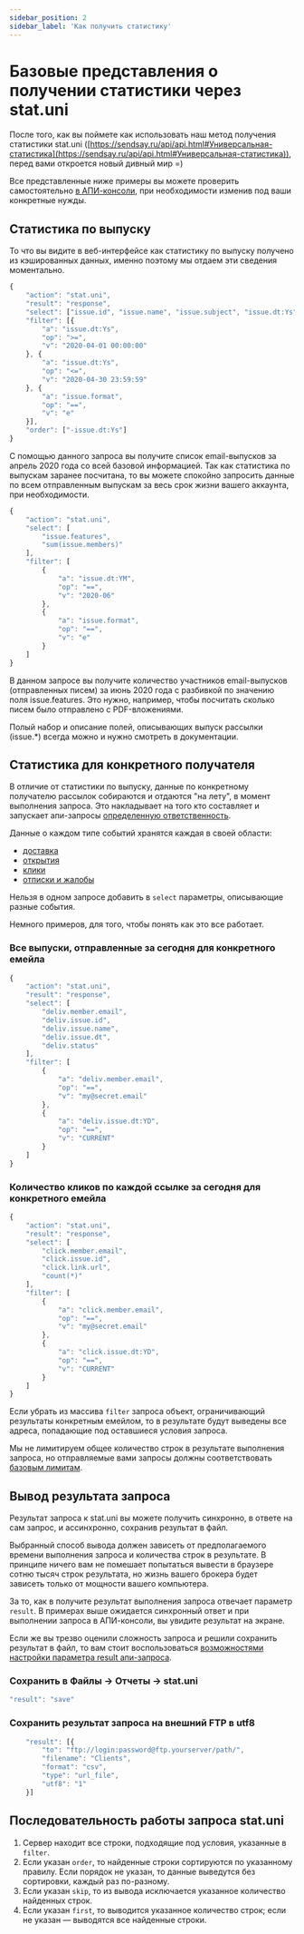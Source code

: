 ```yaml
---
sidebar_position: 2
sidebar_label: 'Как получить статистику'
---
```


# Базовые представления о получении статистики через stat.uni

После того, как вы поймете как использовать наш метод получения статистики stat.uni ([https://sendsay.ru/api/api.html#Универсальная-статистика](https://sendsay.ru/api/api.html#Универсальная-статистика)), перед вами откроется новый дивный мир =)

Все представленные ниже примеры вы можете проверить самостоятельно [в АПИ-консоли](https://sendsay.ru/account/#system_api_test), при необходимости изменив под ваши конкретные нужды.

## Статистика по выпуску

То что вы видите в веб-интерфейсе как статистику по выпуску получено из кэшированных данных, именно поэтому мы отдаем эти сведения моментально.

<!-- prettier-ignore -->
```js
{
	"action": "stat.uni",
	"result": "response",
	"select": ["issue.id", "issue.name", "issue.subject", "issue.dt:Ys", "issue.group.gid", "issue.group.name", "issue.members", "issue.deliv_ok", "issue.deliv_bad", "issue.readed", "issue.u_readed", "issue.clicked", "issue.u_clicked", "issue.unsubed"],
	"filter": [{
		"a": "issue.dt:Ys",
		"op": ">=",
		"v": "2020-04-01 00:00:00"
	}, {
		"a": "issue.dt:Ys",
		"op": "<=",
		"v": "2020-04-30 23:59:59"
	}, {
		"a": "issue.format",
		"op": "==",
		"v": "e"
	}],
	"order": ["-issue.dt:Ys"]
}
```

С помощью данного запроса вы получите список email-выпусков за апрель 2020 года со всей базовой информацией. Так как статистика по выпускам заранее посчитана, то вы можете спокойно запросить данные по всем отправленным выпускам за весь срок жизни вашего аккаунта, при необходимости.

<!-- prettier-ignore -->
```js
{
    "action": "stat.uni",
    "select": [
        "issue.features",
        "sum(issue.members)"
    ],
    "filter": [
        {
            "a": "issue.dt:YM",
            "op": "==",
            "v": "2020-06"
        },
        {
            "a": "issue.format",
            "op": "==",
            "v": "e"
        }
    ]
}
```

В данном запросе вы получите количество участников email-выпусков (отправленных писем) за июнь 2020 года с разбивкой по значению поля issue.features. Это нужно, например, чтобы посчитать сколько писем было отправлено с PDF-вложениями.

Полый набор и описание полей, описывающих выпуск рассылки (issue.\*) всегда можно и нужно смотреть в документации.

## Статистика для конкретного получателя

В отличие от статистики по выпуску, данные по конкретному получателю рассылок собираются и отдаются "на лету", в момент выполнения запроса. Это накладывает на того кто составляет и запускает апи-запросы [определенную ответственность](https://sendsay.ru/api/api.html#%D0%91%D0%B0%D0%B7%D0%BE%D0%B2%D1%8B%D0%B5-%D0%BB%D0%B8%D0%BC%D0%B8%D1%82%D1%8B_%D0%B2%D1%8B%D0%B7%D0%BE%D0%B2%D0%BE%D0%B2).

Данные о каждом типе событий хранятся каждая в своей области:

- [доставка](https://sendsay.ru/api/api.html#%D0%91%D0%B0%D0%B7%D0%BE%D0%B2%D1%8B%D0%B5-%D0%BB%D0%B8%D0%BC%D0%B8%D1%82%D1%8B_%D0%B2%D1%8B%D0%B7%D0%BE%D0%B2%D0%BE%D0%B2)
- [открытия](https://sendsay.ru/api/api.html#%D0%98%D0%BD%D1%84%D0%BE%D1%80%D0%BC%D0%B0%D1%86%D0%B8%D1%8F-%D0%BE%D0%B1-%D0%BE%D1%82%D0%BA%D1%80%D1%8B%D1%82%D0%B8%D0%B8-%D0%BF%D0%B8%D1%81%D0%B5%D0%BC)
- [клики](https://sendsay.ru/api/api.html#%D0%98%D0%BD%D1%84%D0%BE%D1%80%D0%BC%D0%B0%D1%86%D0%B8%D1%8F-%D0%BE-%D0%BF%D0%B5%D1%80%D0%B5%D1%85%D0%BE%D0%B4%D0%B0%D1%85)
- [отписки и жалобы](https://sendsay.ru/api/api.html#%D0%98%D0%BD%D1%84%D0%BE%D1%80%D0%BC%D0%B0%D1%86%D0%B8%D1%8F-%D0%BE%D0%B1-%D0%BE%D1%82%D0%BF%D0%B8%D1%81%D0%BA%D0%B5)

Нельзя в одном запросе добавить в `select` параметры, описывающие разные события.

Немного примеров, для того, чтобы понять как это все работает.

### Все выпуски, отправленные за сегодня для конкретного емейла

<!-- prettier-ignore -->
```js
{
    "action": "stat.uni",
    "result": "response",
    "select": [
        "deliv.member.email",
        "deliv.issue.id",
        "deliv.issue.name",
        "deliv.issue.dt",
        "deliv.status"
    ],
    "filter": [
        {
            "a": "deliv.member.email",
            "op": "==",
            "v": "my@secret.email"
        },
        {
            "a": "deliv.issue.dt:YD",
            "op": "==",
            "v": "CURRENT"
        }
    ]
}
```

### Количество кликов по каждой ссылке за сегодня для конкретного емейла

<!-- prettier-ignore -->
```js
{
    "action": "stat.uni",
    "result": "response",
    "select": [
        "click.member.email",
        "click.issue.id",
        "click.link.url",
        "count(*)"
    ],
    "filter": [
        {
            "a": "click.member.email",
            "op": "==",
            "v": "my@secret.email"
        },
        {
            "a": "click.issue.dt:YD",
            "op": "==",
            "v": "CURRENT"
        }
    ]
}
```

Если убрать из массива `filter` запроса объект, ограничивающий результаты конкретным емейлом, то в результате будут выведены все адреса, попадающие под оставшиеся условия запроса.

Мы не лимитируем общее количество строк в результате выполнения запроса, но отправляемые вами запросы должны соответствовать [базовым лимитам](https://sendsay.ru/api/api.html#%D0%91%D0%B0%D0%B7%D0%BE%D0%B2%D1%8B%D0%B5-%D0%BB%D0%B8%D0%BC%D0%B8%D1%82%D1%8B_%D0%B2%D1%8B%D0%B7%D0%BE%D0%B2%D0%BE%D0%B2).

## Вывод результата запроса

Результат запроса к stat.uni вы можете получить синхронно, в ответе на сам запрос, и ассинхронно, сохранив результат в файл.

Выбранный способ вывода должен зависеть от предполагаемого времени выполнения запроса и количества строк в результате. В принципе ничего вам не помешает попытаться вывести в браузере сотню тысяч строк результата, но жизнь вашего брокера будет зависеть только от мощности вашего компьютера.

За то, как в получите результат выполнения запроса отвечает параметр `result`. В примерах выше ожидается синхронный ответ и при выполнении запроса в АПИ-консоли, вы увидите результат на экране.

Если же вы трезво оценили сложность запроса и решили сохранить результат в файл, то вам стоит воспользоваться [возможностями настройки параметра result апи-запроса](https://sendsay.ru/api/api.html#%D0%92%D0%BE%D0%B7%D0%B2%D1%80%D0%B0%D1%89%D0%B0%D0%B5%D0%BC%D0%BE%D0%B5-%D0%B7%D0%BD%D0%B0%D1%87%D0%B5%D0%BD%D0%B8%D0%B5).

### Сохранить в Файлы -> Отчеты -> stat.uni

<!-- prettier-ignore -->
```js
"result": "save"
```

### Сохранить результат запроса на внешний FTP в utf8

<!-- prettier-ignore -->
```js
 	"result": [{
 		"to": "ftp://login:password@ftp.yourserver/path/",
 		"filename": "Clients",
 		"format": "csv",
 		"type": "url_file",
 		"utf8": "1"
 	}]
```

## Последовательность работы запроса stat.uni

1. Сервер находит все строки, подходящие под условия, указанные в `filter`.
2. Если указан `order`, то найденные строки сортируются по указанному правилу. Если порядок не указан, то данные выведутся без сортировки, каждый раз по-разному.
3. Если указан `skip`, то из вывода исключается указанное количество найденных строк.
4. Если указан `first`, то выводится указанное количество строк; если не указан — выводятся все найденные строки.
